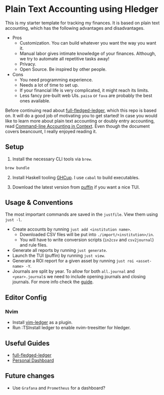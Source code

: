 # Plain Text Accounting using Hledger

This is my starter template for tracking my finances. It is based on plain text accounting, which has the following advantages and disadvantages.

- Pros
    - Customization. You can build whatever you want the way you want it.
    - Manual labor gives intimate knowledge of your finances. Although, we try to automate all repetitive tasks away!
    - Privacy.
    - Open Source. Be inspired by other people.
- Cons
    - You need programming experience.
    - Needs a lot of time to set up.
    - If your financial life is very complicated, it might reach its limits.
    - Less fancy pre-built web UIs. `paisa` or `fava` are probably the best ones available.

Before continuing read about [full-fledged-ledger](https://github.com/adept/full-fledged-hledger/wiki/Key-principles-and-practices), which this repo is based on. It will do a good job of motivating you to get started! In case you would like to learn more about plain text accounting or doubly entry accounting, read [Command-line Accounting in Context](https://beancount.github.io/docs/command_line_accounting_in_context.html). Even though the document covers beancount, I really enjoyed reading it.

## Setup

1. Install the necessary CLI tools via `brew`.

```bash
brew bundle
```

2. Install Haskell tooling [GHCup](https://www.haskell.org/ghcup/). I use `cabal` to build executables.

3. Download the latest version from [puffin](https://github.com/siddhantac/puffin?tab=readme-ov-file) if you want a nice TUI.

## Usage & Conventions

The most important commands are saved in the `justfile`. View them using `just -l`.

- Create accounts by running `just add <institution name>`. 
    - Downloaded CSV files will be put into `./import/<institution>/in`.
    - You will have to write conversion scripts (`in2csv` and `csv2journal`) and rule files.
- Generate all reports by running `just generate`.
- Launch the TUI (puffin) by running `just view`.
- Generate a ROI report for a given asset by running `just roi <asset-name> -Y`.
- Journals are split by year. To allow for both `all.journal` and `<year>.journal`s we need to include opening journals and closing journals. For more info check the [guide](https://github.com/adept/full-fledged-hledger/wiki/Getting-full-history-of-the-account#on-the-opening-balances).

## Editor Config

### Nvim

- Install [vim-ledger](https://github.com/ledger/vim-ledger) as a plugin.
- Run :TSInstall ledger to enable nvim-treesitter for hledger.

## Useful Guides

- [full-fledged-ledger](https://github.com/adept/full-fledged-hledger/tree/master)
- [Personal Dashboard](https://memo.barrucadu.co.uk/personal-finance.html)

## Future changes

- Use `Grafana` and `Prometheus` for a dashboard?

